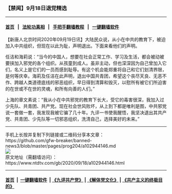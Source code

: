 ### 【禁闻】9月18日退党精选
------------------------

#### [首页](https://github.com/gfw-breaker/banned-news3/blob/master/README.md) &nbsp;&nbsp;|&nbsp;&nbsp; [法轮功真相](https://github.com/begood0513/basic/blob/master/README.md)  &nbsp;&nbsp;|&nbsp;&nbsp; [手把手翻墙教程](https://github.com/gfw-breaker/guides/wiki)  &nbsp;&nbsp;|&nbsp;&nbsp; [一键翻墙软件](https://github.com/gfw-breaker/nogfw/blob/master/README.md)  



<div><div class="post_content" itemprop="articleBody">
 <p>
  【新唐人北京时间2020年09月19日讯】大陆民众说，从小在中共的教育下，被迫加入中共组织，但现在以此为耻，声明退出。下面来看他们的声明。
 </p>
 <p>
  任洁和海莉说：“当今的中国人，想要在社会正常工作、学习及生活，都会被动被要挟加入邪党的各个组织。从孩童到成人。虽非主动，但也深深因为自己曾加入它们，名义上是它们的一员而感到耻辱。有这个机会能郑重将自己和它们划清界限，是何等庆幸。海莉及任洁在此声明，退出中国共青团，希望这个丧尽天良、无恶不作、跨越人类道德底线的邪恶组织，早日得到清算和毁灭，以慰所有被它们所迫害的在世或不在世的灵魂，和所有向善的人们。”
 </p>
 <p>
  上海的章文素说：“我从小在中共邪党的教育下长大，受它的毒害很深，我加入过少先队、共青团、共产党。现在社会世风败坏，从上到下都是唯利是图，中共邪党说一套做一套，我发现我被它骗了几十年。九评一书使我醒悟，我坚决退出其共产党、共青团、少先队等一切邪恶组织，洗清自己，选择美好的未来。”
 </p>
 <div class="single_ad">
 </div>
</div>
</div>
<hr/>
手机上长按并复制下列链接或二维码分享本文章：<br/>
https://github.com/gfw-breaker/banned-news3/blob/master/pages/prog204/a102944146.md <br/>
<a href='https://github.com/gfw-breaker/banned-news3/blob/master/pages/prog204/a102944146.md'><img src='https://github.com/gfw-breaker/banned-news3/blob/master/pages/prog204/a102944146.md.png'/></a> <br/>
原文地址（需翻墙访问）：https://www.ntdtv.com/gb/2020/09/18/a102944146.html


------------------------
#### [首页](https://github.com/gfw-breaker/banned-news3/blob/master/README.md) &nbsp;|&nbsp; [一键翻墙软件](https://github.com/gfw-breaker/nogfw/blob/master/README.md) &nbsp;| [《九评共产党》](https://github.com/gfw-breaker/9ping.md/blob/master/README.md#九评之一评共产党是什么) | [《解体党文化》](https://github.com/gfw-breaker/jtdwh.md/blob/master/README.md) | [《共产主义的终极目的》](https://github.com/gfw-breaker/gczydzjmd.md/blob/master/README.md)


<img src='http://gfw-breaker.win/banned-news3/pages/prog204/a102944146.md' width='0px' height='0px'/>